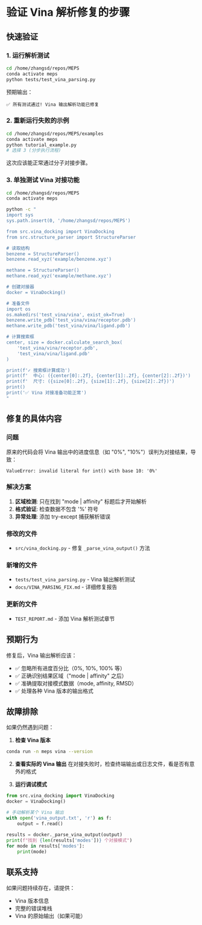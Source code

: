 # 验证 Vina 解析修复的步骤

## 快速验证

### 1. 运行解析测试
```bash
cd /home/zhangsd/repos/MEPS
conda activate meps
python tests/test_vina_parsing.py
```

预期输出：
```
✅ 所有测试通过! Vina 输出解析功能已修复
```

### 2. 重新运行失败的示例
```bash
cd /home/zhangsd/repos/MEPS/examples
conda activate meps
python tutorial_example.py
# 选择 3 (分步执行流程)
```

这次应该能正常通过分子对接步骤。

### 3. 单独测试 Vina 对接功能
```bash
cd /home/zhangsd/repos/MEPS
conda activate meps

python -c "
import sys
sys.path.insert(0, '/home/zhangsd/repos/MEPS')

from src.vina_docking import VinaDocking
from src.structure_parser import StructureParser

# 读取结构
benzene = StructureParser()
benzene.read_xyz('example/benzene.xyz')

methane = StructureParser()
methane.read_xyz('example/methane.xyz')

# 创建对接器
docker = VinaDocking()

# 准备文件
import os
os.makedirs('test_vina/vina', exist_ok=True)
benzene.write_pdb('test_vina/vina/receptor.pdb')
methane.write_pdb('test_vina/vina/ligand.pdb')

# 计算搜索框
center, size = docker.calculate_search_box(
    'test_vina/vina/receptor.pdb',
    'test_vina/vina/ligand.pdb'
)

print(f'✓ 搜索框计算成功')
print(f'  中心: ({center[0]:.2f}, {center[1]:.2f}, {center[2]:.2f})')
print(f'  尺寸: ({size[0]:.2f}, {size[1]:.2f}, {size[2]:.2f})')
print()
print('✅ Vina 对接准备功能正常')
"
```

## 修复的具体内容

### 问题
原来的代码会将 Vina 输出中的进度信息（如 "0%", "10%"）误判为对接结果，导致：
```
ValueError: invalid literal for int() with base 10: '0%'
```

### 解决方案
1. **区域检测**: 只在找到 "mode | affinity" 标题后才开始解析
2. **格式验证**: 检查数据不包含 '%' 符号
3. **异常处理**: 添加 try-except 捕获解析错误

### 修改的文件
- `src/vina_docking.py` - 修复 `_parse_vina_output()` 方法

### 新增的文件
- `tests/test_vina_parsing.py` - Vina 输出解析测试
- `docs/VINA_PARSING_FIX.md` - 详细修复报告

### 更新的文件
- `TEST_REPORT.md` - 添加 Vina 解析测试章节

## 预期行为

修复后，Vina 输出解析应该：
- ✅ 忽略所有进度百分比（0%, 10%, 100% 等）
- ✅ 正确识别结果区域（"mode | affinity" 之后）
- ✅ 准确提取对接模式数据（mode, affinity, RMSD）
- ✅ 处理各种 Vina 版本的输出格式

## 故障排除

如果仍然遇到问题：

1. **检查 Vina 版本**
```bash
conda run -n meps vina --version
```

2. **查看实际的 Vina 输出**
在对接失败时，检查终端输出或日志文件，看是否有意外的格式

3. **运行调试模式**
```python
from src.vina_docking import VinaDocking
docker = VinaDocking()

# 手动解析某个 Vina 输出
with open('vina_output.txt', 'r') as f:
    output = f.read()
    
results = docker._parse_vina_output(output)
print(f"找到 {len(results['modes'])} 个对接模式")
for mode in results['modes']:
    print(mode)
```

## 联系支持

如果问题持续存在，请提供：
- Vina 版本信息
- 完整的错误堆栈
- Vina 的原始输出（如果可能）
